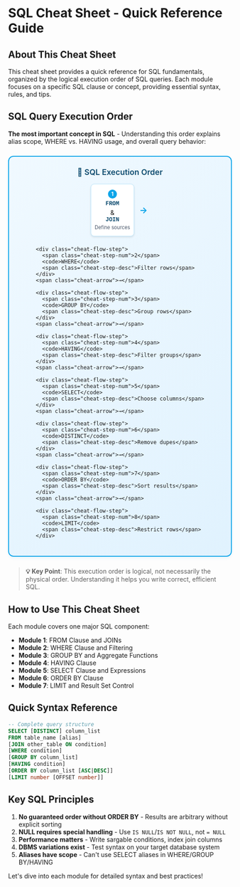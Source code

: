 # SQL Cheat Sheet - Quick Reference Guide

## About This Cheat Sheet

This cheat sheet provides a quick reference for SQL fundamentals, organized by the logical execution order of SQL queries. Each module focuses on a specific SQL clause or concept, providing essential syntax, rules, and tips.

## SQL Query Execution Order

**The most important concept in SQL** - Understanding this order explains alias scope, WHERE vs. HAVING usage, and overall query behavior:

<div class="sql-cheat-flow">
  <div class="cheat-flow-header">
    <h4>🚀 SQL Execution Order</h4>
  </div>
  <div class="cheat-flow-container">
    <div class="cheat-flow-step">
      <span class="cheat-step-num">1</span>
      <code>FROM</code> & <code>JOIN</code>
      <span class="cheat-step-desc">Define sources</span>
    </div>
    <span class="cheat-arrow">→</span>
    
    <div class="cheat-flow-step">
      <span class="cheat-step-num">2</span>
      <code>WHERE</code>
      <span class="cheat-step-desc">Filter rows</span>
    </div>
    <span class="cheat-arrow">→</span>
    
    <div class="cheat-flow-step">
      <span class="cheat-step-num">3</span>
      <code>GROUP BY</code>
      <span class="cheat-step-desc">Group rows</span>
    </div>
    <span class="cheat-arrow">→</span>
    
    <div class="cheat-flow-step">
      <span class="cheat-step-num">4</span>
      <code>HAVING</code>
      <span class="cheat-step-desc">Filter groups</span>
    </div>
    <span class="cheat-arrow">→</span>
    
    <div class="cheat-flow-step">
      <span class="cheat-step-num">5</span>
      <code>SELECT</code>
      <span class="cheat-step-desc">Choose columns</span>
    </div>
    <span class="cheat-arrow">→</span>
    
    <div class="cheat-flow-step">
      <span class="cheat-step-num">6</span>
      <code>DISTINCT</code>
      <span class="cheat-step-desc">Remove dupes</span>
    </div>
    <span class="cheat-arrow">→</span>
    
    <div class="cheat-flow-step">
      <span class="cheat-step-num">7</span>
      <code>ORDER BY</code>
      <span class="cheat-step-desc">Sort results</span>
    </div>
    <span class="cheat-arrow">→</span>
    
    <div class="cheat-flow-step">
      <span class="cheat-step-num">8</span>
      <code>LIMIT</code>
      <span class="cheat-step-desc">Restrict rows</span>
    </div>
  </div>
</div>

<style>
.sql-cheat-flow {
  margin: 1.5rem 0;
  padding: 1.5rem;
  background: linear-gradient(135deg, #f0f9ff 0%, #e0f2fe 100%);
  border-radius: 12px;
  border: 2px solid #0ea5e9;
  box-shadow: 0 4px 6px -1px rgba(14, 165, 233, 0.1);
}

.cheat-flow-header h4 {
  margin: 0 0 1rem 0;
  color: #0c4a6e;
  font-size: 1.1rem;
  text-align: center;
  font-weight: 600;
}

.cheat-flow-container {
  display: flex;
  flex-wrap: wrap;
  gap: 0.5rem;
  align-items: center;
  justify-content: center;
}

.cheat-flow-step {
  display: flex;
  flex-direction: column;
  align-items: center;
  background: white;
  padding: 0.75rem 0.5rem;
  border-radius: 8px;
  min-width: 80px;
  text-align: center;
  box-shadow: 0 2px 4px rgba(0, 0, 0, 0.1);
  border: 1px solid #bae6fd;
  transition: transform 0.2s ease;
}

.cheat-flow-step:hover {
  transform: translateY(-2px);
  box-shadow: 0 4px 8px rgba(0, 0, 0, 0.15);
}

.cheat-step-num {
  display: inline-block;
  width: 20px;
  height: 20px;
  background: #0ea5e9;
  color: white;
  border-radius: 50%;
  font-size: 0.75rem;
  font-weight: bold;
  line-height: 20px;
  text-align: center;
  margin-bottom: 0.25rem;
}

.cheat-flow-step code {
  font-size: 0.8rem;
  font-weight: 600;
  color: #0c4a6e;
  background: none;
  padding: 0;
  margin-bottom: 0.25rem;
  font-family: 'Consolas', 'Monaco', 'Courier New', monospace;
}

.cheat-step-desc {
  font-size: 0.7rem;
  color: #475569;
  line-height: 1.2;
}

.cheat-arrow {
  color: #0ea5e9;
  font-size: 1.2rem;
  font-weight: bold;
  margin: 0 0.25rem;
}

/* Responsive - stack vertically on small screens */
@media (max-width: 768px) {
  .cheat-flow-container {
    flex-direction: column;
    gap: 0.75rem;
  }
  
  .cheat-arrow {
    transform: rotate(90deg);
    margin: 0;
  }
  
  .cheat-flow-step {
    min-width: 120px;
    padding: 1rem 0.75rem;
  }
  
  .cheat-flow-step code {
    font-size: 0.9rem;
  }
  
  .cheat-step-desc {
    font-size: 0.8rem;
  }
}
</style>

> **💡 Key Point**: This execution order is logical, not necessarily the physical order. Understanding it helps you write correct, efficient SQL.

## How to Use This Cheat Sheet

Each module covers one major SQL component:

- **Module 1**: FROM Clause and JOINs
- **Module 2**: WHERE Clause and Filtering  
- **Module 3**: GROUP BY and Aggregate Functions
- **Module 4**: HAVING Clause
- **Module 5**: SELECT Clause and Expressions
- **Module 6**: ORDER BY Clause
- **Module 7**: LIMIT and Result Set Control

## Quick Syntax Reference

```sql
-- Complete query structure
SELECT [DISTINCT] column_list
FROM table_name [alias]
[JOIN other_table ON condition]
[WHERE condition]
[GROUP BY column_list]
[HAVING condition]
[ORDER BY column_list [ASC|DESC]]
[LIMIT number [OFFSET number]]
```

## Key SQL Principles

1. **No guaranteed order without ORDER BY** - Results are arbitrary without explicit sorting
2. **NULL requires special handling** - Use `IS NULL`/`IS NOT NULL`, not `= NULL`
3. **Performance matters** - Write sargable conditions, index join columns
4. **DBMS variations exist** - Test syntax on your target database system
5. **Aliases have scope** - Can't use SELECT aliases in WHERE/GROUP BY/HAVING

Let's dive into each module for detailed syntax and best practices! 